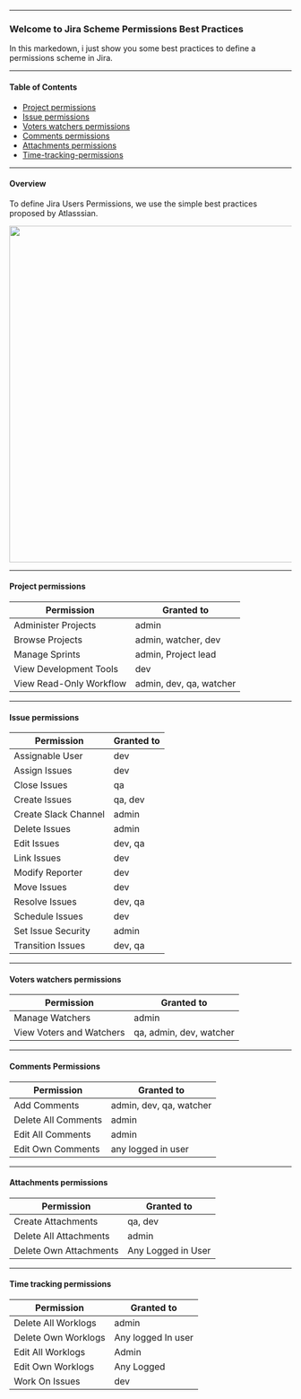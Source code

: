 -----------------
### Welcome to Jira Scheme Permissions Best Practices

In this markedown, i just show you some best practices to define a permissions scheme in Jira.

------------------------
#### Table of Contents

 - [Project permissions](#project-permissions)
 - [Issue permissions](#issue-permissions)
 - [Voters watchers permissions](#voters-watchers-permissions)
 - [Comments permissions](#comments-permissions)
 - [Attachments permissions](#attachments-permissions)
 - [Time-tracking-permissions](#time-tracking-permissions)

--------------
#### Overview 

To define Jira Users Permissions, we use the simple best practices proposed by Atlasssian.

<p align="center">
<img src="https://confluence.atlassian.com/jirakb/files/717062767/717062763/1/1424935513012/Permissions-Beta.png" width='600' >
</p>



------------------------
#### Project permissions

| Permission | Granted to |
| --- | --- |
| Administer Projects | admin |
| Browse Projects  | admin, watcher, dev |
| Manage Sprints | admin, Project lead | 
| View Development Tools| dev | 
| View Read-Only Workflow | admin, dev, qa, watcher | 

------------------------
#### Issue permissions

| Permission | Granted to |
| --- | --- |
| Assignable User | dev | 
| Assign Issues  | dev |
| Close Issues | qa | 
| Create Issues | qa, dev | 
| Create Slack Channel | admin | 
| Delete Issues| admin | 
| Edit Issues | dev, qa | 
| Link Issues | dev | 
| Modify Reporter | dev | 
| Move Issues | dev |
| Resolve Issues | dev, qa |
| Schedule Issues | dev |
| Set Issue Security | admin |
| Transition Issues | dev, qa |

-----------------------------------
#### Voters watchers permissions

| Permission | Granted to |
| --- | --- |
| Manage Watchers | admin |
| View Voters and Watchers | qa, admin, dev, watcher |

-----------------------------
#### Comments Permissions

| Permission | Granted to |
| --- | --- |
| Add Comments | admin, dev, qa, watcher |
| Delete All Comments | admin |
| Edit All Comments | admin | 
| Edit Own Comments | any logged in user | 


-----------------------------
#### Attachments permissions

| Permission | Granted to |
| --- | --- |
| Create Attachments | qa, dev |
| Delete All Attachments | admin | 
| Delete Own Attachments | Any Logged in User | 

-----------------------------
#### Time tracking permissions

| Permission | Granted to |
| --- | --- |
| Delete All Worklogs | admin |
| Delete Own Worklogs | Any logged In user| 
| Edit All Worklogs | Admin | 
| Edit Own Worklogs | Any Logged | 
| Work On Issues | dev | 

